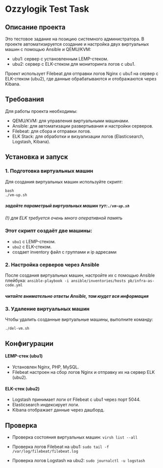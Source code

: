 # Ozzylogik Test Task

## Описание проекта

Это тестовое задание на позицию системного администратора. В проекте автоматизируется создание и настройка двух виртуальных машин с помощью Ansible и QEMU/KVM:
- ubu1: сервер с установленным LEMP-стеком.
- ubu2: сервер с ELK-стеком для мониторинга логов с ubu1.

Проект использует Filebeat для отправки логов Nginx с ubu1 на сервер с ELK-стеком (ubu2), где данные обрабатываются и отображаются через Kibana.

## Требования

Для работы проекта необходимы:
- QEMU/KVM: для управления виртуальными машинами.
- Ansible: для автоматизации развертывания и настройки серверов.
- Filebeat: для сбора и отправки логов.
- ELK Stack: для обработки и визуализации логов (Elasticsearch, Logstash, Kibana).

## Установка и запуск

### 1. Подготовка виртуальных машин
Для создания виртуальных машин используйте скрипт:
```
bash
./vm-up.sh
```
##### задайте параметрый виртуальных машин тут:`./vm-up.sh`
*(!) для ELK требуется очень много оперативной память*



### Этот скрипт создаёт две машины:

- `ubu1` с LEMP-стеком.
- `ubu2` с ELK-стеком.
- создает inventory файл с группами и ip адресами 


### 2. Настройка серверов через Ansible

После создания виртуальных машин, настройте их с помощью Ansible плейбука:
`ansible-playbook -i ansible/inventories/hosts pb/infra-as-code.yml`
##### читайте внимательно ответы Ansible, там юудет вся информация

### 3. Удаление виртуальных машин

Чтобы удалить созданные виртуальные машины, выполните команду:

`./del-vm.sh`

## Конфигурации

#### LEMP-стек (ubu1)

- Установлен Nginx, PHP, MySQL.
- Filebeat настроен на сбор логов Nginx и отправку их на сервер ELK (ubu2).

#### ELK-стек (ubu2)

- Logstash принимает логи от Filebeat с ubu1 через порт 5044.
- Elasticsearch индексирует логи.
- Kibana отображает данные через дашборд.


## Проверка

- Проверка состояния виртуальных машин:
`virsh list --all`

- Проверка логов Filebeat на ubu1:
`sudo tail -f /var/log/filebeat/filebeat.log`

- Проверка логов Logstash на ubu2:
`sudo journalctl -u logstash`

